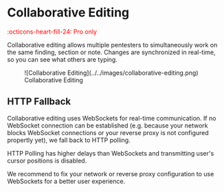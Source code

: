 # Collaborative Editing
<span style="color:red;">:octicons-heart-fill-24: Pro only</span>

Collaborative editing allows multiple pentesters to simultaneously work on the same finding, section or note.
Changes are synchronized in real-time, so you can see what others are typing.

<figure markdown>
  ![Collaborative Editing](../../images/collaborative-editing.png)
  <figcaption>Collaborative Editing</figcaption>
</figure>



## HTTP Fallback
Collaborative editing uses WebSockets for real-time communication. 
If no WebSocket connection can be established (e.g. because your network blocks WebSocket connections or your reverse proxy is not configured propertly yet), we fall back to HTTP polling.

HTTP Polling has higher delays than WebSockets and transmitting user's cursor positions is disabled.


We recommend to fix your network or reverse proxy configuration to use WebSockets for a better user experience.